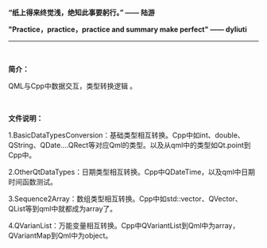 **“纸上得来终觉浅，绝知此事要躬行。”  —— 陆游**

**"Practice，practice，practice and summary make perfect" —— dyliuti**

------



<br>

**简介：**

QML与Cpp中数据交互，类型转换逻辑  。

<br>

**文件说明：**

1.BasicDataTypesConversion：基础类型相互转换。Cpp中如int、double、QString、QDate....QRect等对应Qml的类型。以及从qml中的类型如Qt.point到Cpp中。  

2.OtherQtDataTypes：日期类型相互转换。Cpp中QDateTime，以及qml中日期时间函数测试。  

3.Sequence2Array：数组类型相互转换。Cpp中如std::vector、QVector、QList等到qml中就都成为array了。  

4.QVarianList：万能变量相互转换。Cpp中QVariantList到Qml中为array，QVariantMap到Qml中为object。  

